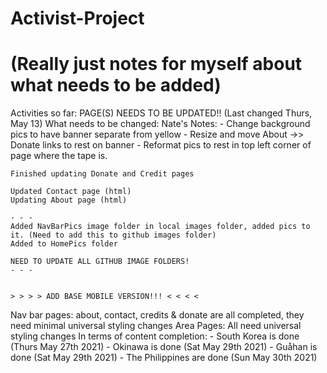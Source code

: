 # Activist-Project
# (Really just notes for myself about what needs to be added)
Activities so far:
    PAGE(S) NEEDS TO BE UPDATED!! (Last changed Thurs, May 13)
    What needs to be changed: Nate's Notes:
    - Change background pics to have banner separate from yellow 
    - Resize and move About ->> Donate links to rest on banner
    - Reformat pics to rest in top left corner of page where the tape is.

    Finished updating Donate and Credit pages

    Updated Contact page (html)
    Updating About page (html)
    
    - - -
    Added NavBarPics image folder in local images folder, added pics to it. (Need to add this to github images folder)
    Added to HomePics folder
    
    NEED TO UPDATE ALL GITHUB IMAGE FOLDERS!
    - - -
    

    > > > > ADD BASE MOBILE VERSION!!! < < < <


Nav bar pages: about, contact, credits & donate are all completed, they need minimal universal styling changes 
Area Pages: All need universal styling changes
    In terms of content completion:
        - South Korea is done (Thurs May 27th 2021)
        - Okinawa is done (Sat May 29th 2021)
        - Guåhan is done (Sat May 29th 2021)
        - The Philippines are done (Sun May 30th 2021)

